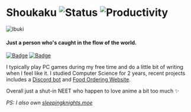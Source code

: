 # Shoukaku ![Status](https://img.shields.io/badge/Status-Alive-blue) ![Productivity](https://img.shields.io/badge/Productivity-Poor-red)
![Ibuki](https://i.postimg.cc/wBfz9FyK/github-banner.jpg)
#### Just a person who's caught in the flow of the world.

[![Badge](https://img.shields.io/badge/-Steam-gray?logo=steam)](http://steamcommunity.com/id/Shoukaku) [![Badge](https://img.shields.io/badge/-Discord-gray?logo=discord&logoColor=white)](https://discord.com/users/243316261264556032)

I typically play PC games during my free time and do a little bit of writing when I feel like it. I studied Computer Science for 2 years, recent projects includes a [Discord bot](https://github.com/Raphilia/watame) and [Food Ordering Website](https://github.com/Raphilia/food-creation).

Overall just a shut-in NEET who happen to love anime a bit too much ✨

*PS: I also own [sleepingknights.moe](https://sleepingknights.moe)*